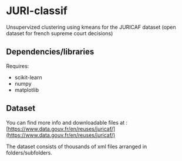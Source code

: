 # JURI-classif
Unsupervized clustering using kmeans for the JURICAF dataset (open dataset for french supreme court decisions)

## Dependencies/libraries
Requires:
- scikit-learn
- numpy
- matplotlib

## Dataset

You can find more info and downloadable files at :
[https://www.data.gouv.fr/en/reuses/juricaf/](https://www.data.gouv.fr/en/reuses/juricaf/)

The dataset consists of thousands of xml files arranged in folders/subfolders.

